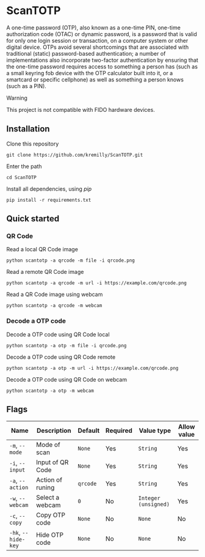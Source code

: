 # ScanTOTP

A one-time password (OTP), also known as a one-time PIN, one-time authorization code (OTAC) or dynamic password, is a password that is valid for only one login session or transaction, on a computer system or other digital device. OTPs avoid several shortcomings that are associated with traditional (static) password-based authentication; a number of implementations also incorporate two-factor authentication by ensuring that the one-time password requires access to something a person has (such as a small keyring fob device with the OTP calculator built into it, or a smartcard or specific cellphone) as well as something a person knows (such as a PIN).

> [!warning]
> This project is not compatible with FIDO hardware devices.

## Installation

Clone this repository

```shell
git clone https://github.com/kremilly/ScanTOTP.git
```

Enter the path

```shell
cd ScanTOTP
```

Install all dependencies, using *pip*

```shell
pip install -r requirements.txt
```

## Quick started

### QR Code

Read a local QR Code image

```shell
python scantotp -a qrcode -m file -i qrcode.png
```

Read a remote QR Code image

```shell
python scantotp -a qrcode -m url -i https://example.com/qrcode.png
```

Read a QR Code image using webcam

```shell
python scantotp -a qrcode -m webcam
```

### Decode a OTP code

Decode a OTP code using QR Code local

```shell
python scantotp -a otp -m file -i qrcode.png
```

Decode a OTP code using QR Code remote

```shell
python scantotp -a otp -m url -i https://example.com/qrcode.png
```

Decode a OTP code using QR Code on webcam

```shell
python scantotp -a otp -m webcam
```

## Flags

| Name                    | Description      | Default    | Required | Value type             | Allow value |
| ----------------------- | ---------------- | ---------- | -------- | ---------------------- | ----------- |
| `-m`, `--mode`      | Mode of scan     | `None`   | Yes      | `String`             | Yes         |
| `-i`, `--input`     | Input of QR Code | `None`   | Yes      | `String`             | Yes         |
| `-a`, `--action`    | Action of runing | `qrcode` | Yes      | `String`             | Yes         |
| `-w`, `--webcam`    | Select a webcam  | `0`      | No       | `Integer (unsigned)` | Yes         |
| `-c`, `--copy`      | Copy OTP code    | `None`   | No       | `None`               | No          |
| `-hk`, `--hide-key` | Hide OTP code    | `None`   | No       | `None`               | No          |
